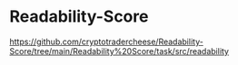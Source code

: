 # Readability-Score
https://github.com/cryptotradercheese/Readability-Score/tree/main/Readability%20Score/task/src/readability
